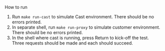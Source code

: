 
How to run

1. Run `make run-cast` to simulate Cast environment. There should be no errors printed.
2. In separate shell, run `make run-proxy` to simulate customer environment. There should be no errors printed.
3. In the shell where cast is running, press Return to kick-off the test. Three requests should be made and each should succeed.